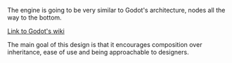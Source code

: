 The engine is going to be very similar to Godot's architecture, nodes all the way to the bottom.

[Link to Godot's wiki](https://docs.godotengine.org/en/stable/contributing/development/core_and_modules/godot_architecture_diagram.html)

The main goal of this design is that it encourages composition over inheritance, ease of use and being approachable to designers.